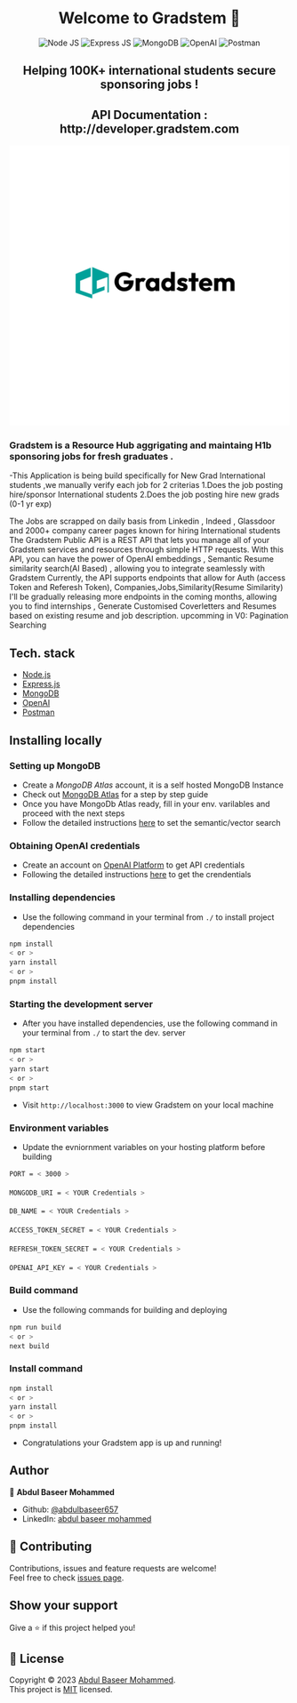 <h1 align="center">Welcome to Gradstem 👋</h1>

<div align="center">

![Node JS](https://img.shields.io/badge/Node.js-43853D?style=for-the-badge&logo=node.js&logoColor=white)
![Express JS](https://img.shields.io/badge/Express.js-404D59?style=for-the-badge)
![MongoDB](https://img.shields.io/badge/MongoDB-4EA94B?style=for-the-badge&logo=mongodb&logoColor=white)
![OpenAI](https://img.shields.io/badge/chatGPT-74aa9c?logo=openai&logoColor=white)
![Postman](https://img.shields.io/badge/Postman-F6BB43?style=flat-square&logo=Postman&logoColor=white)

</div>

<h2 align="center">Helping 100K+ international students secure sponsoring jobs !</h2>
<h2 align="center">API Documentation : http://developer.gradstem.com </h2>

<p align="center">
  <a href="https://gradstem.com" target="_blank"> 
    <img src="https://github.com/abdulbaseer657/gradstem/blob/abdul-setup/static/gradpath.png" alt="Gradstem Home">
  </a>
</p>

### Gradstem is a Resource Hub aggrigating and maintaing H1b sponsoring jobs for fresh graduates .

-This Application is being build specifically for New Grad International students ,we manually verify each job for 2 criterias
1.Does the job posting hire/sponsor International students
2.Does the job posting hire new grads (0-1 yr exp)

The Jobs are scrapped on daily basis from Linkedin , Indeed , Glassdoor and 2000+ company career pages known for hiring International students
The Gradstem Public API is a REST API that lets you manage all of your Gradstem services and resources through simple HTTP requests. With this API, you can have the power of OpenAI embeddings , Semantic Resume similarity search(AI Based) , allowing you to integrate seamlessly with Gradstem
Currently, the API supports endpoints that allow for Auth (access Token and Referesh Token),
Companies,Jobs,Similarity(Resume Similarity)
I'll be gradually releasing more endpoints in the coming months, allowing you to find internships , Generate Customised Coverletters and Resumes based on existing resume and job description.
upcomming in V0:
Pagination
Searching

## Tech. stack

- [Node.js](https://nodejs.org/)
- [Express.js](https://expressjs.com)
- [MongoDB](https://mongodb.com/)
- [OpenAI](https://www.openai.com/)
- [Postman](https://www.postman.com)

## Installing locally

### Setting up MongoDB

- Create a <i>MongoDB Atlas</i> account, it is a self hosted MongoDB Instance
- Check out [MongoDB Atlas](https://www.mongodb.com/atlas/database) for a step by step guide
- Once you have MongoDb Atlas ready, fill in your env. varilables and proceed with the next steps
- Follow the detailed instructions [here](https://www.mongodb.com/developer/products/atlas/semantic-search-mongodb-atlas-vector-search/) to set the semantic/vector search

### Obtaining OpenAI credentials

- Create an account on [OpenAI Platform](https://platform.openai.com/) to get API credentials
- Following the detailed instructions [here](https://platform.openai.com/docs/api-reference/introduction) to get the crendentials

### Installing dependencies

- Use the following command in your terminal from `./` to install project dependencies

```sh
npm install
< or >
yarn install
< or >
pnpm install
```

### Starting the development server

- After you have installed dependencies, use the following command in your terminal from `./` to start the dev. server

```sh
npm start
< or >
yarn start
< or >
pnpm start
```

- Visit `http://localhost:3000` to view Gradstem on your local machine

### Environment variables

- Update the evniornment variables on your hosting platform before building

```sh
PORT = < 3000 >

MONGODB_URI = < YOUR Credentials >

DB_NAME = < YOUR Credentials >

ACCESS_TOKEN_SECRET = < YOUR Credentials >

REFRESH_TOKEN_SECRET = < YOUR Credentials >

OPENAI_API_KEY = < YOUR Credentials >

```

### Build command

- Use the following commands for building and deploying

```sh
npm run build
< or >
next build
```

### Install command

```sh
npm install
< or >
yarn install
< or >
pnpm install
```

- Congratulations your Gradstem app is up and running!

## Author

👤 **Abdul Baseer Mohammed**

- Github: [@abdulbaseer657](https://github.com/abdulbaseer657)
- LinkedIn: [abdul baseer mohammed](https://www.linkedin.com/in/abdul-baseer-mohammed-59bbbb158/)

## 🤝 Contributing

Contributions, issues and feature requests are welcome!<br />Feel free to check [issues page](https://github.com/abdulbaseer657/gradstem/issues).

## Show your support

Give a ⭐️ if this project helped you!

## 📝 License

Copyright © 2023 [Abdul Baseer Mohammed](https://github.com/abdulbaseer657).<br />
This project is [MIT](https://github.com/abdulbaseer657/gradstem/blob/main/LICENSE) licensed.
